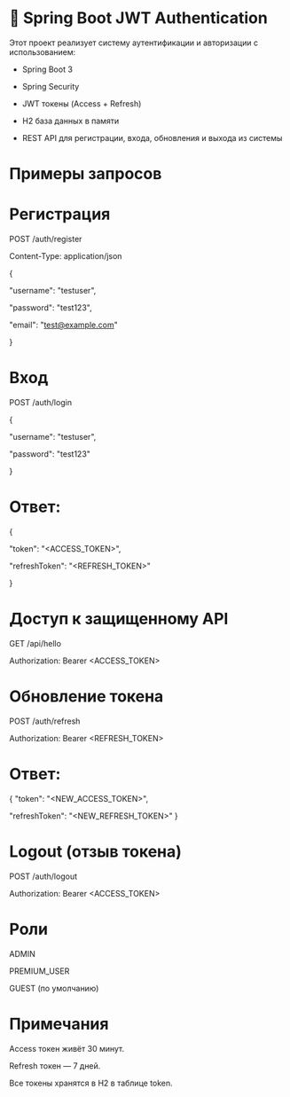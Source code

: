 # 🔐 Spring Boot JWT Authentication

Этот проект реализует систему аутентификации и авторизации с использованием:

- Spring Boot 3

- Spring Security
 
- JWT токены (Access + Refresh)
  
- H2 база данных в памяти

- REST API для регистрации, входа, обновления и выхода из системы

# Примеры запросов

# Регистрация

POST /auth/register

Content-Type: application/json

{

  "username": "testuser",
  
  "password": "test123",
  
  "email": "test@example.com"
  
}

# Вход

POST /auth/login


{

  "username": "testuser",
  
  "password": "test123"
  
}

# Ответ:

{

  "token": "<ACCESS_TOKEN>",
  
  "refreshToken": "<REFRESH_TOKEN>"
  
}

# Доступ к защищенному API

GET /api/hello

Authorization: Bearer <ACCESS_TOKEN>

# Обновление токена

POST /auth/refresh

Authorization: Bearer <REFRESH_TOKEN>

# Ответ:

{
  "token": "<NEW_ACCESS_TOKEN>",
  
  "refreshToken": "<NEW_REFRESH_TOKEN>"
}

# Logout (отзыв токена)

POST /auth/logout

Authorization: Bearer <ACCESS_TOKEN>

# Роли

ADMIN

PREMIUM_USER

GUEST (по умолчанию)

# Примечания

Access токен живёт 30 минут.

Refresh токен — 7 дней.

Все токены хранятся в H2 в таблице token.
